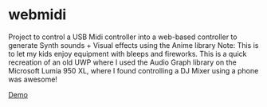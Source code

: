 # webmidi
Project to control a USB Midi controller into a web-based controller to generate Synth sounds + Visual effects using the Anime library  Note: This is to let my kids enjoy equipment with bleeps and fireworks. This is a quick recreation of an old UWP where I used the Audio Graph library on the Microsoft Lumia 950 XL, where I found controlling a DJ Mixer using a phone was awesome!

[Demo](https://raw.githubusercontent.com/snefs/webmidi/master/2018_USBWebMidiAnime.png)
